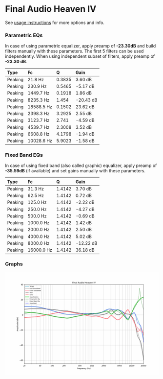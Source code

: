 # Final Audio Heaven IV
See [usage instructions](https://github.com/jaakkopasanen/AutoEq#usage) for more options and info.

### Parametric EQs
In case of using parametric equalizer, apply preamp of **-23.30dB** and build filters manually
with these parameters. The first 5 filters can be used independently.
When using independent subset of filters, apply preamp of **-23.30 dB**.

| Type    | Fc         |      Q | Gain      |
|:--------|:-----------|:-------|:----------|
| Peaking | 21.8 Hz    | 0.3835 | 3.60 dB   |
| Peaking | 230.9 Hz   | 0.5465 | -5.17 dB  |
| Peaking | 1449.7 Hz  | 0.1918 | 1.86 dB   |
| Peaking | 8235.3 Hz  | 1.454  | -20.43 dB |
| Peaking | 18588.5 Hz | 0.1502 | 23.62 dB  |
| Peaking | 2398.3 Hz  | 3.2925 | 2.55 dB   |
| Peaking | 3123.7 Hz  | 2.741  | -4.59 dB  |
| Peaking | 4539.7 Hz  | 2.3008 | 3.52 dB   |
| Peaking | 6608.8 Hz  | 4.1798 | -1.94 dB  |
| Peaking | 10028.6 Hz | 5.9023 | -1.58 dB  |

### Fixed Band EQs
In case of using fixed band (also called graphic) equalizer, apply preamp of **-35.59dB**
(if available) and set gains manually with these parameters.

| Type    | Fc         |      Q | Gain      |
|:--------|:-----------|:-------|:----------|
| Peaking | 31.3 Hz    | 1.4142 | 3.70 dB   |
| Peaking | 62.5 Hz    | 1.4142 | 0.72 dB   |
| Peaking | 125.0 Hz   | 1.4142 | -2.22 dB  |
| Peaking | 250.0 Hz   | 1.4142 | -4.27 dB  |
| Peaking | 500.0 Hz   | 1.4142 | -0.69 dB  |
| Peaking | 1000.0 Hz  | 1.4142 | 1.42 dB   |
| Peaking | 2000.0 Hz  | 1.4142 | 2.50 dB   |
| Peaking | 4000.0 Hz  | 1.4142 | 5.02 dB   |
| Peaking | 8000.0 Hz  | 1.4142 | -12.22 dB |
| Peaking | 16000.0 Hz | 1.4142 | 36.18 dB  |

### Graphs
![](./Final%20Audio%20Heaven%20IV.png)